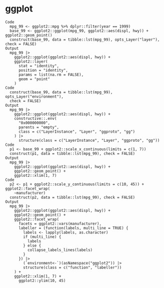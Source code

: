 # ggplot

    Code
      mpg_99 <- ggplot2::mpg %>% dplyr::filter(year == 1999)
      base_99 <- ggplot2::ggplot(mpg_99, ggplot2::aes(displ, hwy)) + ggplot2::geom_point()
      construct(base_99, data = tibble::lst(mpg_99), opts_Layer("layer"), check = FALSE)
    Output
      mpg_99 |>
        ggplot2::ggplot(ggplot2::aes(displ, hwy)) +
        ggplot2::layer(
          stat = "identity",
          position = "identity",
          params = list(na.rm = FALSE),
          geom = "point"
        )
    Code
      construct(base_99, data = tibble::lst(mpg_99), opts_Layer("environment"),
      check = FALSE)
    Output
      mpg_99 |>
        ggplot2::ggplot(ggplot2::aes(displ, hwy)) +
        constructive::.env(
          "0x000000000",
          parents = "empty",
          class = c("LayerInstance", "Layer", "ggproto", "gg")
        ) |>
          structure(class = c("LayerInstance", "Layer", "ggproto", "gg"))
    Code
      p1 <- base_99 + ggplot2::scale_x_continuous(limits = c(1, 7))
      construct(p1, data = tibble::lst(mpg_99), check = FALSE)
    Output
      mpg_99 |>
        ggplot2::ggplot(ggplot2::aes(displ, hwy)) +
        ggplot2::geom_point() +
        ggplot2::xlim(1, 7)
    Code
      p2 <- p1 + ggplot2::scale_y_continuous(limits = c(10, 45)) + ggplot2::facet_wrap(
        ~manufacturer)
      construct(p2, data = tibble::lst(mpg_99), check = FALSE)
    Output
      mpg_99 |>
        ggplot2::ggplot(ggplot2::aes(displ, hwy)) +
        ggplot2::geom_point() +
        ggplot2::facet_wrap(
          facets = ggplot2::vars(manufacturer),
          labeller = (function(labels, multi_line = TRUE) {
            labels <- lapply(labels, as.character)
            if (multi_line) {
              labels
            } else {
              collapse_labels_lines(labels)
            }
          }) |>
            (`environment<-`)(asNamespace("ggplot2")) |>
            structure(class = c("function", "labeller"))
        ) +
        ggplot2::xlim(1, 7) +
          ggplot2::ylim(10, 45)

